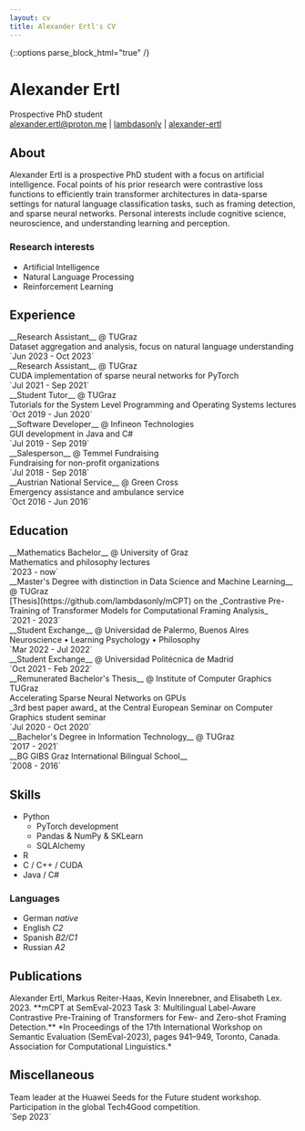 ```yaml
---
layout: cv
title: Alexander Ertl's CV
---
```

{::options parse_block_html="true" /}

# Alexander Ertl
<div id=subtitle_block class=paragraph_div>
Prospective PhD student
</div>

<div id="webaddress">
<a href="mailto:alexander.ertl@proton.me"><i class="fas fa-envelope"></i> alexander.ertl@proton.me</a> | 
<a href="http://github.com/lambdasonly"><i class="fab fa-github"></i> lambdasonly</a> | 
<a href="https://www.linkedin.com/in/alexander-ertl/"><i class="fab fa-linkedin"></i> alexander-ertl</a>
</div>


## About
<div class=paragraph_div>
Alexander Ertl is a prospective PhD student with a focus on artificial intelligence. Focal points of his prior research were contrastive loss functions to efficiently train transformer architectures in data-sparse settings for natural language classification tasks, such as framing detection, and sparse neural networks. Personal interests include cognitive science, neuroscience, and understanding learning and perception.
</div>


### Research interests
* Artificial Intelligence
* Natural Language Processing
* Reinforcement Learning


## Experience
<div id=experience_block class=paragraph_div>
<div>
__Research Assistant__ @ TUGraz <br/>
Dataset aggregation and analysis, focus on natural language understanding
</div>
<div class=period>
`Jun 2023 - Oct 2023`
</div>
</div>

<div id=experience_block class=paragraph_div>
<div>
__Research Assistant__ @ TUGraz <br/>
CUDA implementation of sparse neural networks for PyTorch
</div>
<div class=period>
`Jul 2021 - Sep 2021`
</div>
</div>

<div id=experience_block class=paragraph_div>
<div>
__Student Tutor__ @ TUGraz <br/>
Tutorials for the System Level Programming and Operating Systems lectures
</div>
<div class=period>
`Oct 2019 - Jun 2020`
</div>
</div>

<div id=experience_block class=paragraph_div>
<div>
__Software Developer__ @ Infineon Technologies <br/>
GUI development in Java and C#
</div>
<div class=period>
`Jul 2019 - Sep 2019`
</div>
</div>

<div id=experience_block class=paragraph_div>
<div>
__Salesperson__ @ Temmel Fundraising <br/>
Fundraising for non-profit organizations
</div>
<div class=period>
`Jul 2018 - Sep 2018`
</div>
</div>

<div id=experience_block class=paragraph_div>
<div>
__Austrian National Service__ @ Green Cross <br/>
Emergency assistance and ambulance service
</div>
<div class=period>
`Oct 2016 - Jun 2016`
</div>
</div>


## Education
<div id=experience_block class=paragraph_div>
<div>
__Mathematics Bachelor__ @ University of Graz <br/>
Mathematics and philosophy lectures
</div>
<div class=period>
`2023 - now`
</div>
</div>

<div id=experience_block class=paragraph_div>
<div>
__Master's Degree with distinction in Data Science and Machine Learning__ @ TUGraz <br/>
[Thesis](https://github.com/lambdasonly/mCPT) on the _Contrastive Pre-Training of Transformer Models for Computational Framing Analysis_
</div>
<div class=period>
`2021 - 2023`
</div>
</div>


<div id=experience_block class=paragraph_div>
<div>
__Student Exchange__ @ Universidad de Palermo, Buenos Aires <br/>
Neuroscience • Learning Psychology • Philosophy
</div>
<div class=period>
`Mar 2022 - Jul 2022`
</div>
</div>


<div id=experience_block class=paragraph_div>
<div>
__Student Exchange__ @ Universidad Politécnica de Madrid
</div>
<div class=period>
`Oct 2021 - Feb 2022`
</div>
</div>


<div id=experience_block class=paragraph_div>
<div>
__Remunerated Bachelor's Thesis__ @ Institute of Computer Graphics TUGraz <br/>
Accelerating Sparse Neural Networks on GPUs <br/>
_3rd best paper award_ at the Central European Seminar on Computer Graphics student seminar
</div>
<div class=period>
`Jul 2020 - Oct 2020`
</div>
</div>


<div id=experience_block class=paragraph_div>
<div>
__Bachelor's Degree in Information Technology__ @ TUGraz 
</div>
<div class=period>
`2017 - 2021`
</div>
</div>


<div id=experience_block class=paragraph_div>
<div>
__BG GIBS Graz International Bilingual School__
</div>
<div class=period>
`2008 - 2016`
</div>
</div>


## Skills
* Python
  - PyTorch development
  - Pandas & NumPy & SKLearn
  - SQLAlchemy
* R
* C / C++ / CUDA
* Java / C#


### Languages
* German _native_
* English _C2_
* Spanish _B2/C1_
* Russian _A2_


## Publications
<div class=paragraph_div>
Alexander Ertl, Markus Reiter-Haas, Kevin Innerebner, and Elisabeth Lex. 2023.
**mCPT at SemEval-2023 Task 3: Multilingual Label-Aware Contrastive Pre-Training of Transformers for Few- and Zero-shot Framing Detection.**
*In Proceedings of the 17th International Workshop on Semantic Evaluation (SemEval-2023), pages 941–949, Toronto, Canada. Association for Computational Linguistics.*
</div>


## Miscellaneous
<div id=experience_block class=paragraph_div>
<div>
Team leader at the Huawei Seeds for the Future student workshop. Participation in the global Tech4Good competition.
</div>
<div class=period>
`Sep 2023`
</div>
</div>


<!-- ### Footer

Last updated: June 2023 -->

